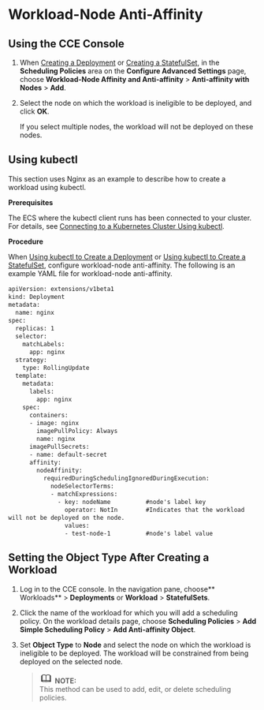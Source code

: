 # Workload-Node Anti-Affinity<a name="cce_01_0226"></a>

## Using the CCE Console<a name="section122391413184616"></a>

1.  When  [Creating a Deployment](creating-a-deployment.md)  or  [Creating a StatefulSet](creating-a-statefulset.md), in the  **Scheduling Policies**  area on the  **Configure Advanced Settings**  page, choose  **Workload-Node Affinity and Anti-affinity**  \>  **Anti-affinity with Nodes**  \>  **Add**.
2.  Select the node on which the workload is ineligible to be deployed, and click  **OK**.

    If you select multiple nodes, the workload will not be deployed on these nodes.


## Using kubectl<a name="section1361482522712"></a>

This section uses Nginx as an example to describe how to create a workload using kubectl.

**Prerequisites**

The ECS where the kubectl client runs has been connected to your cluster. For details, see  [Connecting to a Kubernetes Cluster Using kubectl](connecting-to-a-kubernetes-cluster-using-kubectl.md).

**Procedure**

When  [Using kubectl to Create a Deployment](creating-a-deployment.md#section155246177178)  or  [Using kubectl to Create a StatefulSet](creating-a-statefulset.md#section113441881214), configure workload-node anti-affinity. The following is an example YAML file for workload-node anti-affinity.

```
apiVersion: extensions/v1beta1
kind: Deployment
metadata:
  name: nginx
spec:
  replicas: 1
  selector:
    matchLabels:
      app: nginx
  strategy:
    type: RollingUpdate
  template:
    metadata:
      labels:
        app: nginx
    spec:
      containers:
      - image: nginx 
        imagePullPolicy: Always
        name: nginx
      imagePullSecrets:
      - name: default-secret
      affinity:
        nodeAffinity:
          requiredDuringSchedulingIgnoredDuringExecution:
            nodeSelectorTerms:
            - matchExpressions:
              - key: nodeName          #node's label key
                operator: NotIn        #Indicates that the workload will not be deployed on the node.
                values:
                - test-node-1          #node's label value
```

## Setting the Object Type After Creating a Workload<a name="section02391513134618"></a>

1.  Log in to the CCE console. In the navigation pane, choose** Workloads**  \>  **Deployments**  or  **Workload**  \>  **StatefulSets**.
2.  Click the name of the workload for which you will add a scheduling policy. On the workload details page, choose  **Scheduling Policies**  \>  **Add Simple Scheduling Policy**  \>  **Add Anti-affinity Object**.
3.  Set  **Object Type**  to  **Node**  and select the node on which the workload is ineligible to be deployed. The workload will be constrained from being deployed on the selected node.

    >![](public_sys-resources/icon-note.gif) **NOTE:**   
    >This method can be used to add, edit, or delete scheduling policies.  


